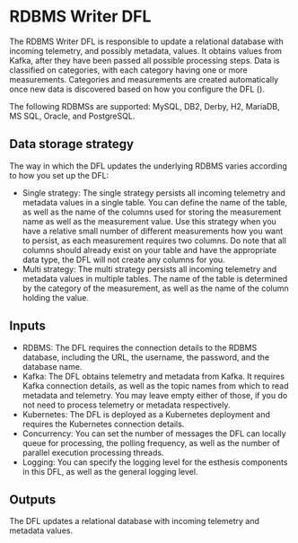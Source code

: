 # RDBMS Writer DFL

The RDBMS Writer DFL is responsible to update a relational database with incoming telemetry, and possibly metadata,
values. It obtains values from Kafka, after they have been passed all possible processing steps. Data is classified
on categories, with each category having one or more measurements. Categories and measurements are created automatically
once new data is discovered based on how you configure the DFL ([](#data-storage-strategy)).

The following RDBMSs are supported: MySQL, DB2, Derby, H2, MariaDB, MS SQL, Oracle, and PostgreSQL.

## Data storage strategy
The way in which the DFL updates the underlying RDBMS varies according to how you set up the DFL:
- Single strategy: The single strategy persists all incoming telemetry and metadata values in a single table. You can
define the name of the table, as well as the name of the columns used for storing the measurement name as well as the
measurement value. Use this strategy when you have a relative small number of different measurements how you want to
persist, as each measurement requires two columns. Do note that all columns should already exist on your table and
have the appropriate data type, the DFL will not create any columns for you.
- Multi strategy: The multi strategy persists all incoming telemetry and metadata values in multiple tables. The name
of the table is determined by the category of the measurement, as well as the name of the column holding the value. 

## Inputs

- RDBMS: The DFL requires the connection details to the RDBMS database, including the URL, the username, the password, and
  the database name.
- Kafka: The DFL obtains telemetry and metadata from Kafka. It requires Kafka connection details, as well as the topic
  names from which to read metadata and telemetry. You may leave empty either of those, if you do not need to process
  telemetry or metadata respectively.
- Kubernetes: The DFL is deployed as a Kubernetes deployment and requires the Kubernetes connection details.
- Concurrency: You can set the number of messages the DFL can locally queue for processing, the polling frequency, as
  well as the number of parallel execution processing threads.
- Logging: You can specify the logging level for the esthesis components in this DFL, as well as the general logging
  level.

## Outputs

The DFL updates a relational database with incoming telemetry and metadata values.